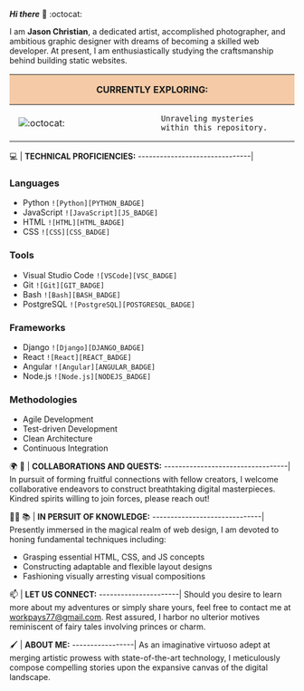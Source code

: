 

 ***Hi there*** 👋 :octocat:

I am **Jason Christian**, a dedicated artist, accomplished photographer, and ambitious graphic designer with dreams of becoming a skilled web developer. At present, I am enthusiastically studying the craftsmanship behind building static websites.

<table align="center">
  <thead>
    <tr>
      <th colspan="2" style="background-color:#F5CBA7; padding:1rem; text-align: center;" >CURRENTLY EXPLORING:</th>
    </tr>
  </thead>
  <tbody>
    <tr>
      <td style="width:50%; padding:1rem; border:none; vertical-align: middle; "><img src="" alt=:octocat: /></td>
     <td style="width:50%; padding:1rem; border:none; vertical-align: middle; "><code>Unraveling mysteries within this repository.</code></td>
    </tr>
  </tbody>
</table>

💻 | **TECHNICAL PROFICIENCIES:**
-------------------------------|
### Languages
* Python `![Python][PYTHON_BADGE]`
* JavaScript `![JavaScript][JS_BADGE]`
* HTML `![HTML][HTML_BADGE]`
* CSS `![CSS][CSS_BADGE]`

### Tools
* Visual Studio Code `![VSCode][VSC_BADGE]`
* Git `![Git][GIT_BADGE]`
* Bash `![Bash][BASH_BADGE]`
* PostgreSQL `![PostgreSQL][POSTGRESQL_BADGE]`

### Frameworks
* Django `![Django][DJANGO_BADGE]`
* React `![React][REACT_BADGE]`
* Angular `![Angular][ANGULAR_BADGE]`
* Node.js `![Node.js][NODEJS_BADGE]`

### Methodologies
* Agile Development
* Test-driven Development
* Clean Architecture
* Continuous Integration

🌍 🤝 | **COLLABORATIONS AND QUESTS:**
----------------------------------|
In pursuit of forming fruitful connections with fellow creators, I welcome collaborative endeavors to construct breathtaking digital masterpieces. Kindred spirits willing to join forces, please reach out!

🕵️‍♀️ 📚 | **IN PERSUIT OF KNOWLEDGE:**
------------------------------|
Presently immersed in the magical realm of web design, I am devoted to honing fundamental techniques including:
- Grasping essential HTML, CSS, and JS concepts
- Constructing adaptable and flexible layout designs
- Fashioning visually arresting visual compositions

📫 | **LET US CONNECT:**
----------------------|
Should you desire to learn more about my adventures or simply share yours, feel free to contact me at [workpays77@gmail.com](mailto:workpays77@gmail.com). Rest assured, I harbor no ulterior motives reminiscent of fairy tales involving princes or charm.

🖌️ | **ABOUT ME:**
-----------------|
As an imaginative virtuoso adept at merging artistic prowess with state-of-the-art technology, I meticulously compose compelling stories upon the expansive canvas of the digital landscape.

[PYTHON]: https://img.shields.io/badge/python-%2314354C.svg?style=for-the-badge&logo=python&logoColor=white
[JS]: https://img.shields.io/badge/javascript-%23323330.svg?style=for-the-badge&logo=javascript&logoColor=%23F7DF1E
[HTML]: https://img.shields.io/badge/html5-%23E34F26.svg?style=for-the-badge&logo=html5&logoColor=white
[CSS]: https://img.shields.io/badge/css3-%231572B6.svg?style=for-the-badge&logo=css3&logoColor=white
[PYTHON_BADGE]: https://img.shields.io/badge/language-Python-blue
[JS_BADGE]: https://img.shields.io/badge/language-JavaScript-yellow
[HTML_BADGE]: https://img.shields.io/badge/language-HTML-orange
[CSS_BADGE]: https://img.shields.io/badge/language-CSS-green
[VSC]: https://img.shields.io/badge/IDE-Visual_Studio_Code-blue
[VSC_BADGE]: https://img.shields.io/badge/tool-VSCode-lightgray
[GIT]: https://img.shields.io/badge/git-%23F05033.svg?style=for-the-badge&logo=git&logoColor=white
[GIT_BADGE]: https://img.shields.io/badge/tool-Git-black
[BASH]: https://img.shields.io/badge/shell-%23121011.svg?style=for-the-badge&logo=gnu-bash&logoColor=white
[BASH_BADGE]: https://img.shields.io/badge/tool-Bash-silver
[PSQL]: https://img.shields.io/badge/postgresql-%23316192.svg?style=for-the-badge&logo=postgresql&logoColor=white
[PSQL_BADGE]: https://img.shields.io/badge/database-PostgreSQL-cyan
[DJANGO]: https://img.shields.io/badge/django-%23092E20.svg?style=for-the-badge&logo=django&logoColor=white
[DJANGO_BADGE]: https://img.shields.io/badge/framework-Django-darkblue
[REACT]: https://img.shields.io/badge/react-%2320232a.svg?style=for-the-badge&logo=react&logoColor=%2361DAFB
[REACT_BADGE]: https://img.shields.io/badge/library-React-purple
[ANGULAR]: https://img.shields.io/badge/angular-%23DD0031.svg?style=for-the-badge&logo=angular&logoColor=white
[ANGULAR_BADGE]: https://img.shields.io/badge/framework-Angular-red
[NODEJS]: https://img.shields.io/badge/node.js-%2343853D.svg?style=for-the-badge&logo=node.js&logoColor=white
[NODEJS_BADGE]: https://img.shields.io/badge/runtime-Node.js-green
